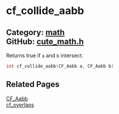 [](../header.md ':include')

# cf_collide_aabb

Category: [math](/api_reference?id=math)  
GitHub: [cute_math.h](https://github.com/RandyGaul/cute_framework/blob/master/include/cute_math.h)  
---

Returns true if `a` and `b` intersect.

```cpp
int cf_collide_aabb(CF_Aabb a, CF_Aabb b)
```

## Related Pages

[CF_Aabb](/math/cf_aabb.md)  
[cf_overlaps](/math/cf_overlaps.md)  
